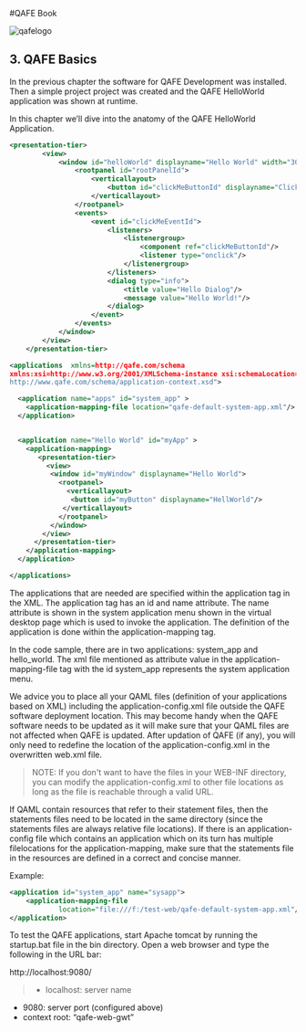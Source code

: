 #QAFE Book

![qafelogo](http://www.qafe.com/wp-content/themes/qafe2013/img/logo.png)

## 3. QAFE Basics
In the previous chapter the software for QAFE Development was installed. Then a simple project project was created and the QAFE HelloWorld application was shown at runtime.

In this chapter we’ll dive into the anatomy of the QAFE HelloWorld Application.


```XML
<presentation-tier>
		<view>
			<window id="helloWorld" displayname="Hello World" width="300" height="250">
				<rootpanel id="rootPanelId">
					<verticallayout>
						<button id="clickMeButtonId" displayname="Click me"/>
					</verticallayout>
				</rootpanel>  
				<events>
					<event id="clickMeEventId">
						<listeners>
							<listenergroup>
								<component ref="clickMeButtonId"/>  
								<listener type="onclick"/>
							</listenergroup>
						</listeners>  
						<dialog type="info">
							<title value="Hello Dialog"/>  
							<message value="Hello World!"/>
						</dialog>
					</event>
				</events>
			</window>
		</view>
	</presentation-tier>  


```


```XML
<applications  xmlns=http://qafe.com/schema
xmlns:xsi=http://www.w3.org/2001/XMLSchema-instance xsi:schemaLocation="http://qafe.com/schema
http://www.qafe.com/schema/application-context.xsd">

  <application name="apps" id="system_app" >
    <application-mapping-file location="qafe-default-system-app.xml"/>
  </application>


  <application name="Hello World" id="myApp" >
    <application-mapping>
       <presentation-tier>
         <view>
          <window id="myWindow" displayname="Hello World">
            <rootpanel>
              <verticallayout>
           	   <button id="myButton" displayname="HellWorld"/>
           	 </verticallayout>
            </rootpanel>
          </window>
        </view>
      </presentation-tier>
    </application-mapping>
  </application>

</applications>
```


The applications that are needed are specified within the application tag in the XML. The application tag has an id and name attribute. The name attribute is shown in the system application menu shown in the virtual desktop page which is used to invoke the application. The definition of the application is done within the application-mapping tag.

In the code sample, there are in two applications: system_app and hello_world. The xml file mentioned as attribute value in the application-mapping-file tag with the id system_app represents the system application menu.

We advice you to place all your QAML files (definition of your applications based on XML) including the application-config.xml file outside the QAFE software deployment location. This may become handy when the QAFE software needs to be updated as it will make sure that your QAML files are not affected when QAFE is updated. After updation of QAFE (if any), you will only need to redefine the location of the application-config.xml in the overwritten web.xml file.

> NOTE: If you don't want to have the files in your WEB-INF directory, you can modify the application-config.xml to other file locations as long as the file is reachable through a valid URL.

If QAML contain resources that refer to their statement files, then the statements files need to be located in the same directory (since the statements files are always relative file locations).
If there is an application-config file which contains an application which on its turn has multiple filelocations for the application-mapping, make sure that the statements file in the resources are defined in a correct and concise manner.

Example:

```XML
<application id="system_app" name="sysapp">
	<application-mapping-file
	        location="file:///f:/test-web/qafe-default-system-app.xml"/>
</application>

```
To test the QAFE applications, start Apache tomcat by running the startup.bat file in the bin directory. Open a web browser and type the following in the URL bar:

http://localhost:9080/<context root>

> - localhost: server name
- 9080: server port (configured above)
- context root: “qafe-web-gwt”
